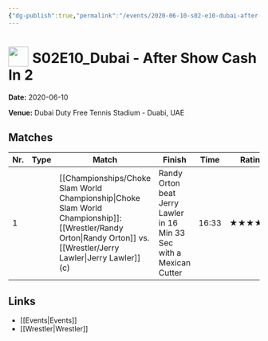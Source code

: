 ```yaml
---
{"dg-publish":true,"permalink":"/events/2020-06-10-s02-e10-dubai-after-show-cash-in-2/","title":"S02E10_Dubai - After Show Cash In 2","noteIcon":""}
---
```



# <img src="https://github.com/CptSpaulding1980/choke-slam-wrestling/releases/download/images/ChokeSlam.png" width="40" style="vertical-align:bottom; margin-right:8px;">**S02E10_Dubai - After Show Cash In 2**

**Date:** 2020-06-10

**Venue:** Dubai Duty Free Tennis Stadium - Duabi, UAE

## Matches

| Nr. | Type | Match | Finish | Time | Rating | Score |
|-----|------|-------|--------|------|--------|-------|
| 1 |  | [[Championships/Choke Slam World Championship\|Choke Slam World Championship]]: [[Wrestler/Randy Orton\|Randy Orton]] vs. [[Wrestler/Jerry Lawler\|Jerry Lawler]] (c) | Randy Orton beat Jerry Lawler in 16 Min 33 Sec with a Mexican Cutter | 16:33 | ★★★★1/2 | 92 |

## Links
- [[Events\|Events]]
- [[Wrestler\|Wrestler]]
